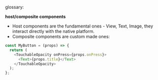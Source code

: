 glossary:

**host/composite components**
- Host components are the fundamental ones - View, Text, Image, they interact directly with the native platform.
- Composite components are custom made ones:
```js
const MyButton = (props) => {
  return (
    <TouchableOpacity onPress={props.onPress}>
      <Text>{props.title}</Text>
    </TouchableOpacity>
  );
};
```
